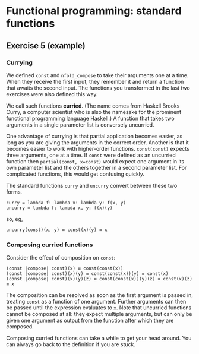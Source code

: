 # Functional programming: standard functions

## Exercise 5 (example)

### Currying

We defined `const` and `nfold_compose` to take their arguments one at a time. When they receive the first input, they
remember it and return a function that awaits the second input. The functions you transformed in the last two
exercises were also defined this way.

We call such functions **curried**. (The name comes from Haskell Brooks Curry, a computer scientist who is also the
namesake for the prominent functional programming language Haskell.) A function that takes two arguments in a single
parameter list is conversely uncurried.

One advantage of currying is that partial application becomes easier, as long as you are giving the arguments in the
correct order. Another is that it becomes easier to work with higher-order functions. `const(const)` expects three
arguments, one at a time. If `const` were defined as an uncurried function then `partial(const, x=const)` would expect
one argument in its own parameter list and the others together in a second parameter list. For complicated functions,
this would get confusing quickly.

The standard functions `curry` and `uncurry` convert between these two forms.
```python3
curry = lambda f: lambda x: lambda y: f(x, y)
uncurry = lambda f: lambda x, y: f(x)(y)
```
so, eg,
```
uncurry(const)(x, y) ≡ const(x)(y) ≡ x
```

### Composing curried functions

Consider the effect of composition on `const`:
```
(const |compose| const)(x) ≡ const(const(x))
(const |compose| const)(x)(y) ≡ const(const(x))(y) ≡ const(x)
(const |compose| const)(x)(y)(z) ≡ const(const(x))(y)(z) ≡ const(x)(z) ≡ x
```
The composition can be resolved as soon as the first argument is passed in, treating `const` as a function of one
argument. Further arguments can then be passed until the expression evaluates to `x`. Note that uncurried functions
cannot be composed at all: they expect multiple arguments, but can only be given one argument as output from the
function after which they are composed.

Composing curried functions can take a while to get your head around. You can always go back to the definition if you
are stuck.

